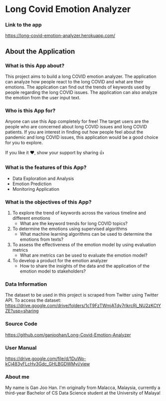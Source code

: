 # Long Covid Emotion Analyzer

### Link to the app
https://long-covid-emotion-analyzer.herokuapp.com/

## About the Application

### What is this App about?
This project aims to build a long COVID emotion analyzer. The application can analyze how people react to the long COVID and what are their emotions. The application can find out the trends of keywords used by people regarding the long COVID issues. The application can also analyze the emotion from the user input text.

### Who is this App for?
Anyone can use this App completely for free! The target users are the people who are concerned about long COVID issues and long COVID patients. If you are interest in finding out how people feel about the pandemic and long COVID issues, this application would be a good choice for you to explore.

If you like it ❤️, show your support by sharing 👍

### What is the features of this App?
+ Data Exploration and Analysis
+ Emotion Prediction
+ Monitoring Application

### What is the objectives of this App?
1. To explore the trend of keywords across the various timeline and different emotions
      + What are the keyword trends for long COVID topics?
2. To determine the emotions using supervised algorithms
      + What machine learning algorithms can be used to determine the emotions from texts?
3. To assess the effectiveness of the emotion model by using evaluation metrics
      + What are metrics can be used to evaluate the emotion model?
4. To develop a product for the emotion analyzer
      + How to share the insights of the data and the application of the emotion model to stakeholders?

### Data Information
The dataset to be used in this project is scraped from Twitter using Twitter API.
To access the dataset:
https://drive.google.com/drive/folders/1cT9FzTWmjATdy7rlkrcRj_NU2zKCtYZE?usp=sharing

### Source Code
https://github.com/ganjoohan/Long-Covid-Emotion-Analyzer

### User Manual
https://drive.google.com/file/d/1DuWp-kCj483yFLcHv3Gdc_GHLBGDWMyi/view

### About me
My name is Gan Joo Han. I'm originally from Malacca, Malaysia, currently a third-year Bachelor of CS Data Science student at the University of Malaya!
